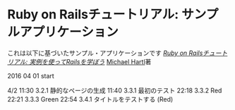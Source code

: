 # Ruby on Railsチュートリアル: サンプルアプリケーション

これは以下に基づいたサンプル・アプリケーションです
[*Ruby on Railsチュートリアル:
実例を使ってRailsを学ぼう*](http://railstutorial.jp/)
[Michael Hartl](http://www.michaelhartl.com/)著

2016 04 01 start

4/2
11:30 3.2.1 静的なページの生成
11:40 3.3.1 最初のテスト
22:18 3.3.2 Red
22:21 3.3.3 Green
22:54 3.4.1 タイトルをテストする (Red)

